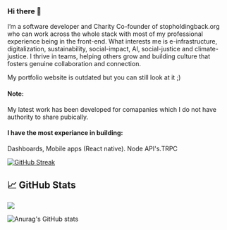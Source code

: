 ### Hi there 👋

I’m a software developer and Charity Co-founder of stopholdingback.org who can work across the whole stack with most of my professional experience being in the front-end. What interests me is e-infrastructure, digitalization, sustainability, social-impact, AI, social-justice and climate-justice. I thrive in teams, helping others grow and building culture that fosters genuine collaboration and connection.

My portfolio website is outdated but you can still look at it ;) 

#### Note: 

My latest work has been developed for comapanies which I do not have authority to share pubically. 

#### I have the most experiance in building:

Dashboards, Mobile apps (React native). Node API's.TRPC

<!--
**AyoCodess/ayocodess** is a ✨ _special_ ✨ repository because its `README.md` (this file) appears on your GitHub profile.

Here are some ideas to get you started:

- 🔭 I’m currently working on ...
- 🌱 I’m currently learning ...
- 👯 I’m looking to collaborate on ...
- 🤔 I’m looking for help with ...
- 💬 Ask me about ...
- 📫 How to reach me: ...
- 😄 Pronouns: ...
- ⚡ Fun fact: ...
-->

[![GitHub Streak](https://github-readme-streak-stats.herokuapp.com/?user=ayocodess)](https://git.io/streak-stats)

## &#x1f4c8; GitHub Stats
![](https://komarev.com/ghpvc/?username=ayocodess)   

 ![Anurag's GitHub stats](https://github-readme-stats.vercel.app/api?username=ayocodess&show_icons=true&count_private=true)


<!-- <div align="center">
<a href="https://github.com/Mo-Xiyad/Mo-Xiyad">
 <img align="center" src="https://github-readme-stats.vercel.app/api?username=Mo-Xiyad&theme=light&show_icons=true&line_height=27&count_private=true&title_color=ffffff&text_color=c9cacc&icon_color=2bbc8a&bg_color=1d1f21" alt="Zee's GitHub Stats" />
   <img align="center" src="http://github-readme-streak-stats.herokuapp.com?user=Mo-Xiyad&theme=dark&hide_border=true&date_format=M%20j%5B%2C%20Y%5D&](https://github-readme-stats.vercel.app/api?username=ayocodess&show_icons=true&count_private=true&exclude_days=Sun%2CSat" alt=Ayo GitHub Stats" />
</a>
</div> -->


